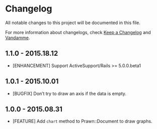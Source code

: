 # Changelog

All notable changes to this project will be documented in this file.

For more information about changelogs, check
[Keep a Changelog](http://keepachangelog.com) and
[Vandamme](http://tech-angels.github.io/vandamme).

## 1.1.0 - 2015.18.12

* [ENHANCEMENT] Support ActiveSupport/Rails >= 5.0.0.beta1

## 1.0.1 - 2015.10.01

* [BUGFIX] Don’t try to draw an axis if the data is empty.

## 1.0.0 - 2015.08.31

* [FEATURE] Add `chart` method to Prawn::Document to draw graphs.
